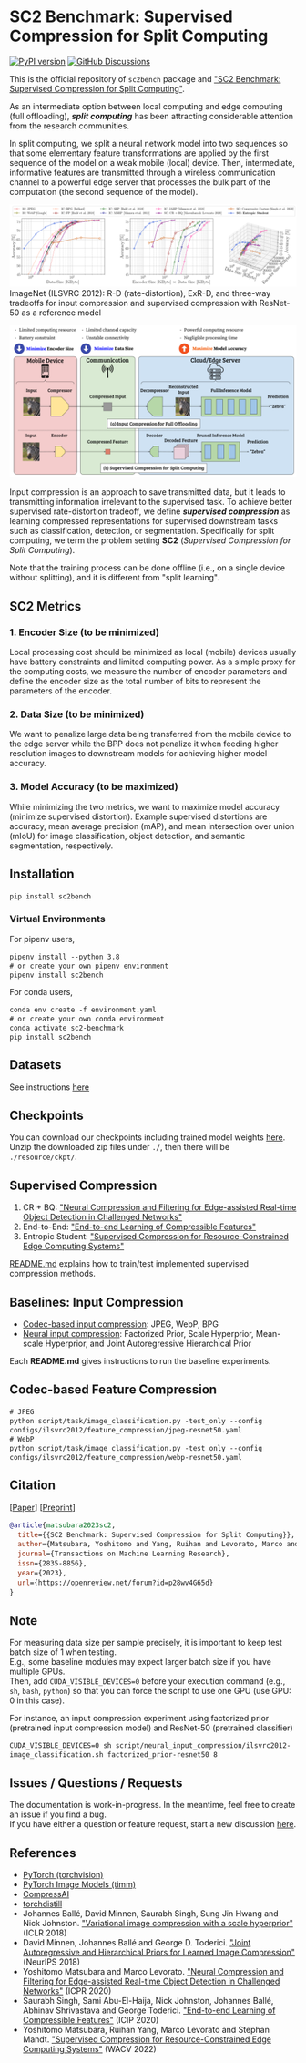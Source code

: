 # SC2 Benchmark: Supervised Compression for Split Computing
[![PyPI version](https://badge.fury.io/py/sc2bench.svg)](https://badge.fury.io/py/sc2bench)
[![GitHub Discussions](https://img.shields.io/github/discussions/yoshitomo-matsubara/sc2-benchmark)](https://github.com/yoshitomo-matsubara/sc2-benchmark/discussions)  

This is the official repository of `sc2bench` package and ["SC2 Benchmark: Supervised Compression for Split Computing"](#Citation).

As an intermediate option between local computing and edge computing (full offloading), ***split computing*** has been 
attracting considerable attention from the research communities.

In split computing, we split a neural network model into two sequences so that some elementary feature transformations
are applied by the first sequence of the model on a weak mobile (local) device. 
Then, intermediate, informative features are transmitted through a wireless communication channel to a powerful 
edge server that processes the bulk part of the computation (the second sequence of the model).  


![R-D (rate-distortion), ExR-D, and Three-way tradeoffs](imgs/ilsvrc2012-overview.png)
ImageNet (ILSVRC 2012): R-D (rate-distortion), ExR-D, and three-way tradeoffs for input compression and supervised compression with ResNet-50 as a reference model

![Input compression vs. Supervised compression](imgs/input_vs_supervised_compression.png)

Input compression is an approach to save transmitted data, but it leads to transmitting information irrelevant to 
the supervised task.
To achieve better supervised rate-distortion tradeoff, we define ***supervised compression*** as 
learning compressed representations for supervised downstream tasks such as classification, detection, or segmentation.
Specifically for split computing, we term the problem setting **SC2** (*Supervised Compression for Split Computing*).  

Note that the training process can be done offline (i.e., on a single device without splitting), 
and it is different from "split learning".

## SC2 Metrics
### 1. Encoder Size (to be minimized)
Local processing cost should be minimized as local (mobile) devices usually have battery constraints and limited computing power.
As a simple proxy for the computing costs, we measure the number of encoder parameters and 
define the encoder size as the total number of bits to represent the parameters of the encoder.

### 2. Data Size (to be minimized)
We want to penalize large data being transferred from the mobile device to the edge server while the BPP does not 
penalize it when feeding higher resolution images to downstream models for achieving higher model accuracy.

### 3. Model Accuracy (to be maximized)
While minimizing the two metrics, we want to maximize model accuracy (minimize supervised distortion).
Example supervised distortions are accuracy, mean average precision (mAP), and mean intersection over union (mIoU) for 
image classification, object detection, and semantic segmentation, respectively.

## Installation
```shell
pip install sc2bench
```

### Virtual Environments
For pipenv users,
```shell
pipenv install --python 3.8
# or create your own pipenv environment
pipenv install sc2bench 
```

For conda users,
```shell
conda env create -f environment.yaml
# or create your own conda environment
conda activate sc2-benchmark
pip install sc2bench
```

## Datasets
See instructions [here](script#datasets)

## Checkpoints
You can download our checkpoints including trained model weights [here](https://github.com/yoshitomo-matsubara/sc2-benchmark/releases/tag/v0.0.3).  
Unzip the downloaded zip files under `./`, then there will be `./resource/ckpt/`.

## Supervised Compression
1. CR + BQ: ["Neural Compression and Filtering for Edge-assisted Real-time Object Detection in Challenged Networks"](https://arxiv.org/abs/2007.15818)
2. End-to-End: ["End-to-end Learning of Compressible Features"](https://arxiv.org/abs/2007.11797) 
3. Entropic Student: ["Supervised Compression for Resource-Constrained Edge Computing Systems"](https://openaccess.thecvf.com/content/WACV2022/html/Matsubara_Supervised_Compression_for_Resource-Constrained_Edge_Computing_Systems_WACV_2022_paper.html)

[README.md](https://github.com/yoshitomo-matsubara/sc2-benchmark/tree/main/script/task) explains how to train/test implemented supervised compression methods.

## Baselines: Input Compression
- [Codec-based input compression](https://github.com/yoshitomo-matsubara/sc2-benchmark/tree/main/script/codec_input_compression): JPEG, WebP, BPG
- [Neural input compression](https://github.com/yoshitomo-matsubara/sc2-benchmark/tree/main/script/neural_input_compression): Factorized Prior, Scale Hyperprior, Mean-scale Hyperprior, and Joint Autoregressive Hierarchical Prior

Each **README.md** gives instructions to run the baseline experiments.

## Codec-based Feature Compression
```shell
# JPEG
python script/task/image_classification.py -test_only --config configs/ilsvrc2012/feature_compression/jpeg-resnet50.yaml
# WebP
python script/task/image_classification.py -test_only --config configs/ilsvrc2012/feature_compression/webp-resnet50.yaml
```

## Citation
[[Paper](https://openreview.net/forum?id=p28wv4G65d)] [[Preprint](https://arxiv.org/abs/2203.08875)]
```bibtex
@article{matsubara2023sc2,
  title={{SC2 Benchmark: Supervised Compression for Split Computing}},
  author={Matsubara, Yoshitomo and Yang, Ruihan and Levorato, Marco and Mandt, Stephan},
  journal={Transactions on Machine Learning Research},
  issn={2835-8856},
  year={2023},
  url={https://openreview.net/forum?id=p28wv4G65d}
}
```

## Note
For measuring data size per sample precisely, it is important to keep test batch size of 1 when testing.  
E.g., some baseline modules may expect larger batch size if you have multiple GPUs.  
Then, add `CUDA_VISIBLE_DEVICES=0` before your execution command (e.g., `sh`, `bash`, `python`) 
so that you can force the script to use one GPU (use GPU: 0 in this case).

For instance, an input compression experiment using factorized prior (pretrained input compression model) 
and ResNet-50 (pretrained classifier)
```shell
CUDA_VISIBLE_DEVICES=0 sh script/neural_input_compression/ilsvrc2012-image_classification.sh factorized_prior-resnet50 8
```

## Issues / Questions / Requests
The documentation is work-in-progress. In the meantime, feel free to create an issue if you find a bug.  
If you have either a question or feature request, start a new discussion [here](https://github.com/yoshitomo-matsubara/sc2-benchmark/discussions).

## References
- [PyTorch (torchvision)](https://github.com/pytorch/vision)
- [PyTorch Image Models (timm)](https://github.com/rwightman/pytorch-image-models)
- [CompressAI](https://github.com/InterDigitalInc/CompressAI)
- [torchdistill](https://github.com/yoshitomo-matsubara/torchdistill) 
- Johannes Ballé, David Minnen, Saurabh Singh, Sung Jin Hwang and Nick Johnston. ["Variational image compression with a scale hyperprior"](https://openreview.net/forum?id=rkcQFMZRb) (ICLR 2018)
- David Minnen, Johannes Ballé and George D. Toderici. ["Joint Autoregressive and Hierarchical Priors for Learned Image Compression"](https://proceedings.neurips.cc/paper/2018/hash/53edebc543333dfbf7c5933af792c9c4-Abstract.html) (NeurIPS 2018)
- Yoshitomo Matsubara and Marco Levorato. ["Neural Compression and Filtering for Edge-assisted Real-time Object Detection in Challenged Networks"](https://arxiv.org/abs/2007.15818) (ICPR 2020)
- Saurabh Singh, Sami Abu-El-Haija, Nick Johnston, Johannes Ballé, Abhinav Shrivastava and George Toderici. ["End-to-end Learning of Compressible Features"](https://arxiv.org/abs/2007.11797) (ICIP 2020) 
- Yoshitomo Matsubara, Ruihan Yang, Marco Levorato and Stephan Mandt. ["Supervised Compression for Resource-Constrained Edge Computing Systems"](https://openaccess.thecvf.com/content/WACV2022/html/Matsubara_Supervised_Compression_for_Resource-Constrained_Edge_Computing_Systems_WACV_2022_paper.html) (WACV 2022)
